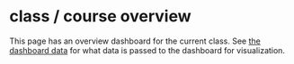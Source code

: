 <!-- this entire file is auto-generated -->

# class / course overview

<!-- optional markdown-notes-tree directory description starts here -->

<!-- optional markdown-notes-tree directory description ends here -->

This page has an overview dashboard for the current class.
See [the dashboard data](./Data-Dashboard.md) for what data is passed
to the dashboard for visualization.
